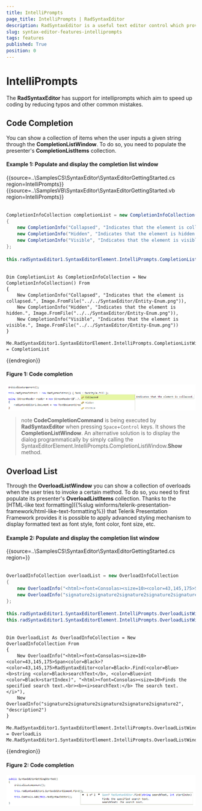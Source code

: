 ```yaml
---
title: IntelliPrompts
page_title: IntelliPrompts | RadSyntaxEditor
description: RadSyntaxEditor is a useful text editor control which provides built-in syntax highlighting and code editing experience
slug: syntax-editor-features-intelliprompts
tags: features
published: True
position: 0
---
```


# IntelliPrompts

The **RadSyntaxEditor** has support for intelliprompts which aim to speed up coding by reducing typos and other common mistakes.

## Code Completion

You can show a collection of items when the user inputs a given string through the **CompletionListWindow**. To do so, you need to populate the presenter's **CompletionListItems** collection.

#### Example 1: Populate and display the completion list window

{{source=..\SamplesCS\SyntaxEditor\SyntaxEditorGettingStarted.cs region=IntelliPrompts}}
{{source=..\SamplesVB\SyntaxEditor\SyntaxEditorGettingStarted.vb region=IntelliPrompts}}

````C#

CompletionInfoCollection completionList = new CompletionInfoCollection()
{
    new CompletionInfo("Collapsed", "Indicates that the element is collapsed.", Image.FromFile(@"../../SyntaxEditor/Entity-Enum.png")),
    new CompletionInfo("Hidden", "Indicates that the element is hidden.",Image.FromFile(@"../../SyntaxEditor/Entity-Enum.png")),
    new CompletionInfo("Visible", "Indicates that the element is visible." ,Image.FromFile(@"../../SyntaxEditor/Entity-Enum.png")),
};

this.radSyntaxEditor1.SyntaxEditorElement.IntelliPrompts.CompletionListWindow.Presenter.CompletionListItems = completionList;

````
````VB.NET

Dim CompletionList As CompletionInfoCollection = New CompletionInfoCollection() From 
{
    New CompletionInfo("Collapsed", "Indicates that the element is collapsed.", Image.FromFile("../../SyntaxEditor/Entity-Enum.png")),
    New CompletionInfo("Hidden", "Indicates that the element is hidden.", Image.FromFile("../../SyntaxEditor/Entity-Enum.png")),
    New CompletionInfo("Visible", "Indicates that the element is visible.", Image.FromFile("../../SyntaxEditor/Entity-Enum.png"))
}

Me.RadSyntaxEditor1.SyntaxEditorElement.IntelliPrompts.CompletionListWindow.Presenter.CompletionListItems = CompletionList

````

{{endregion}} 

#### Figure 1: Code completion
![features-intellipropmpts001](images/intelliprompts001.png)

>note **CodeCompletionCommand** is being executed by **RadSyntaxEditor** when pressing `Space`+`Control` keys. It shows the **CompletionListWindow**. An alternative solution is to display the dialog programmatically by simply calling the SyntaxEditorElement.IntelliPrompts.CompletionListWindow.**Show** method.

## Overload List

Through the **OverloadListWindow** you can show a collection of overloads when the user tries to invoke a certain method. To do so, you need to first populate its presenter's **OverloadListItems** collection. Thanks to the [HTML-like text formatting]({%slug winforms/telerik-presentation-framework/html-like-text-formatting%}) that Telerik Presentation Framework provides it is possible to apply advanced styling mechanism to display formatted text as font style, font color, font size, etc.

#### Example 2: Populate and display the completion list window

{{source=..\SamplesCS\SyntaxEditor\SyntaxEditorGettingStarted.cs region=}}

````C#
            
OverloadInfoCollection overloadList = new OverloadInfoCollection
{
    new OverloadInfo("<html><font=Consolas><size=10><color=43,145,175>Span<color=Black>? <color=43,145,175>RadSyntaxEditor<color=Black>.Find(<color=Blue><b>string <color=Black>searchText</b>, <color=Blue>int <color=Black>startIndex)", "<html><font=Consolas><size=10>Finds the specified search text.<br><b><i>searchText:</b> The search text.</i>"),
    new OverloadInfo("signature2signature2signature2signature2signature2", "description2"),
};

this.radSyntaxEditor1.SyntaxEditorElement.IntelliPrompts.OverloadListWindow.Presenter.OverloadListItems = overloadList;
this.radSyntaxEditor1.SyntaxEditorElement.IntelliPrompts.OverloadListWindow.Show();

````
````VB.NET

Dim OverloadList As OverloadInfoCollection = New OverloadInfoCollection From 
{
    New OverloadInfo("<html><font=Consolas><size=10><color=43,145,175>Span<color=Black>? <color=43,145,175>RadSyntaxEditor<color=Black>.Find(<color=Blue><b>string <color=Black>searchText</b>, <color=Blue>int <color=Black>startIndex)", "<html><font=Consolas><size=10>Finds the specified search text.<br><b><i>searchText:</b> The search text.</i>"),
    New OverloadInfo("signature2signature2signature2signature2signature2", "description2")
}

Me.RadSyntaxEditor1.SyntaxEditorElement.IntelliPrompts.OverloadListWindow.Presenter.OverloadListItems = OverloadLis
Me.RadSyntaxEditor1.SyntaxEditorElement.IntelliPrompts.OverloadListWindow.Show()

````

{{endregion}} 

#### Figure 2: Code completion
![features-intellipropmpts001](images/intelliprompts002.png) 